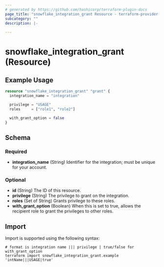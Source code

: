 ```yaml
---
# generated by https://github.com/hashicorp/terraform-plugin-docs
page_title: "snowflake_integration_grant Resource - terraform-provider-snowflake"
subcategory: ""
description: |-
  
---
```


# snowflake_integration_grant (Resource)



## Example Usage

```terraform
resource "snowflake_integration_grant" "grant" {
  integration_name = "integration"

  privilege = "USAGE"
  roles     = ["role1", "role2"]

  with_grant_option = false
}
```

<!-- schema generated by tfplugindocs -->
## Schema

### Required

- **integration_name** (String) Identifier for the integration; must be unique for your account.

### Optional

- **id** (String) The ID of this resource.
- **privilege** (String) The privilege to grant on the integration.
- **roles** (Set of String) Grants privilege to these roles.
- **with_grant_option** (Boolean) When this is set to true, allows the recipient role to grant the privileges to other roles.

## Import

Import is supported using the following syntax:

```shell
# format is integration name ||| privilege | true/false for with_grant_option
terraform import snowflake_integration_grant.example 'intName|||USAGE|true'
```
